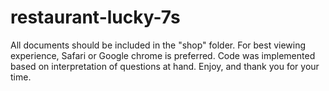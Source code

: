 # restaurant-lucky-7s
All documents should be included in the "shop" folder.
For best viewing experience, Safari or Google chrome is preferred.
Code was implemented based on interpretation of questions at hand.
Enjoy, and thank you for your time. 
